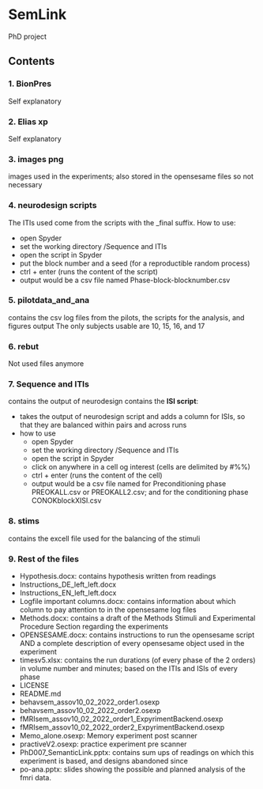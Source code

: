 # SemLink
PhD project
## Contents
### 1. BionPres
Self explanatory
### 2. Elias xp
Self explanatory
### 3. images png
images used in the experiments; also stored in the opensesame files so not necessary
### 4. neurodesign scripts
The ITIs used come from the scripts with the _final suffix.
How to use:
- open Spyder
- set the working directory /Sequence and ITIs
- open the script in Spyder
- put the block number and a seed (for a reproductible random process)
- ctrl + enter (runs the content of the script)
- output would be a csv file named Phase-block-blocknumber.csv
### 5. pilotdata_and_ana
contains the csv log files from the pilots, the scripts for the analysis, and figures output
The only subjects usable are 10, 15, 16, and 17
### 6. rebut
Not used files anymore
### 7. Sequence and ITIs
contains the output of neurodesign
contains the **ISI script**:
- takes the output of neurodesign script and adds a column for ISIs, so that they are balanced within pairs and across runs
- how to use
  - open Spyder
  - set the working directory /Sequence and ITIs
  - open the script in Spyder
  - click on anywhere in a cell og interest (cells are delimited by #%%)
  - ctrl + enter (runs the content of the cell)
  - output would be a csv file named for Preconditioning phase PREOKALL.csv or PREOKALL2.csv; and for the conditioning phase CONOKblockXISI.csv
### 8. stims
contains the excell file used for the balancing of the stimuli
### 9. Rest of the files
- Hypothesis.docx: contains hypothesis written from readings
- Instructions_DE_left_left.docx
- Instructions_EN_left_left.docx
- Logfile important columns.docx: contains information about which column to pay attention to in the opensesame log files
- Methods.docx: contains a draft of the Methods Stimuli and Experimental Procedure Section regarding the experiments
- OPENSESAME.docx: contains instructions to run the opensesame script AND a complete description of every opensesame object used in the experiment
- timesv5.xlsx: contains the run durations (of every phase of the 2 orders) in volume number and minutes; based on the ITIs and ISIs of every phase
- LICENSE
- README.md
- behavsem_assov10_02_2022_order1.osexp
- behavsem_assov10_02_2022_order2.osexp
- fMRIsem_assov10_02_2022_order1_ExpyrimentBackend.osexp
- fMRIsem_assov10_02_2022_order2_ExpyrimentBackend.osexp
- Memo_alone.osexp: Memory experiment post scanner
- practiveV2.osexp: practice experiment pre scanner
- PhD007_SemanticLink.pptx: contains sum ups of readings on which this experiment is based, and designs abandoned since
- po-ana.pptx: slides showing the possible and planned analysis of the fmri data.
